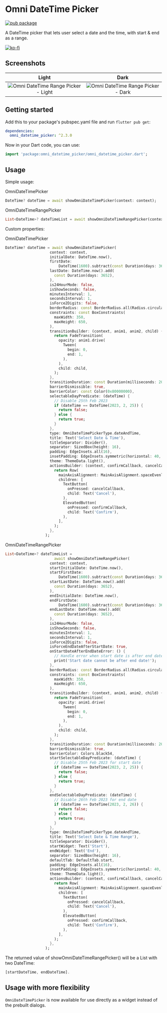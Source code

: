 <!--
This README describes the package. If you publish this package to pub.dev,
this README's contents appear on the landing page for your package.

For information about how to write a good package README, see the guide for
[writing package pages](https://dart.dev/guides/libraries/writing-package-pages).

For general information about developing packages, see the Dart guide for
[creating packages](https://dart.dev/guides/libraries/create-library-packages)
and the Flutter guide for
[developing packages and plugins](https://flutter.dev/developing-packages).
-->

# Omni DateTime Picker

[![pub package](https://img.shields.io/pub/v/omni_datetime_picker.svg)](https://pub.dev/packages/omni_datetime_picker)

A DateTime picker that lets user select a date and the time, with start & end as a range.

[![ko-fi](https://ko-fi.com/img/githubbutton_sm.svg)](https://ko-fi.com/X8X2YYHL7)

## Screenshots

|                                                                    Light                                                                     |                                                                    Dark                                                                    |
| :------------------------------------------------------------------------------------------------------------------------------------------: | :----------------------------------------------------------------------------------------------------------------------------------------: |
| ![Omni DateTime Range Picker - Light](https://raw.githubusercontent.com/alanchan-dev/OmniDateTimePicker/master/screenshots/lightmode_v2.png) | ![Omni DateTime Range Picker - Dark](https://raw.githubusercontent.com/alanchan-dev/OmniDateTimePicker/master/screenshots/darkmode_v2.png) |

## Getting started

Add this to your package's pubspec.yaml file and run `flutter pub get`:

```yaml
dependencies:
  omni_datetime_picker: ^2.3.0
```

Now in your Dart code, you can use:

```dart
import 'package:omni_datetime_picker/omni_datetime_picker.dart';
```

## Usage

Simple usage:

OmniDateTimePicker

```dart
DateTime? dateTime = await showOmniDateTimePicker(context: context);
```

OmniDateTimeRangePicker

```dart
List<DateTime>? dateTimeList = await showOmniDateTimeRangePicker(context: context);
```

Custom properties:

OmniDateTimePicker

```dart
DateTime? dateTime = await showOmniDateTimePicker(
                    context: context,
                    initialDate: DateTime.now(),
                    firstDate:
                        DateTime(1600).subtract(const Duration(days: 3652)),
                    lastDate: DateTime.now().add(
                      const Duration(days: 3652),
                    ),
                    is24HourMode: false,
                    isShowSeconds: false,
                    minutesInterval: 1,
                    secondsInterval: 1,
                    isForce2Digits: false,
                    borderRadius: const BorderRadius.all(Radius.circular(16)),
                    constraints: const BoxConstraints(
                      maxWidth: 350,
                      maxHeight: 650,
                    ),
                    transitionBuilder: (context, anim1, anim2, child) {
                      return FadeTransition(
                        opacity: anim1.drive(
                          Tween(
                            begin: 0,
                            end: 1,
                          ),
                        ),
                        child: child,
                      );
                    },
                    transitionDuration: const Duration(milliseconds: 200),
                    barrierDismissible: true,
                    barrierColor: const Color(0x80000000),
                    selectableDayPredicate: (dateTime) {
                      // Disable 25th Feb 2023
                      if (dateTime == DateTime(2023, 2, 25)) {
                        return false;
                      } else {
                        return true;
                      }
                    },
                    type: OmniDateTimePickerType.dateAndTime,
                    title: Text('Select Date & Time'),
                    titleSeparator: Divider(),
                    separator: SizedBox(height: 16),
                    padding: EdgeInsets.all(16),
                    insetPadding: EdgeInsets.symmetric(horizontal: 40, vertical: 24),
                    theme: ThemeData.light(),
                    actionsBuilder: (context, confirmCallback, cancelCallback) {
                      return Row(
                        mainAxisAlignment: MainAxisAlignment.spaceEvenly,
                        children: [
                          TextButton(
                            onPressed: cancelCallback,
                            child: Text('Cancel'),
                          ),
                          ElevatedButton(
                            onPressed: confirmCallback,
                            child: Text('Confirm'),
                          ),
                        ],
                      );
                    },
                  );
```

OmniDateTimeRangePicker

```dart
List<DateTime>? dateTimeList =
                      await showOmniDateTimeRangePicker(
                    context: context,
                    startInitialDate: DateTime.now(),
                    startFirstDate:
                        DateTime(1600).subtract(const Duration(days: 3652)),
                    startLastDate: DateTime.now().add(
                      const Duration(days: 3652),
                    ),
                    endInitialDate: DateTime.now(),
                    endFirstDate:
                        DateTime(1600).subtract(const Duration(days: 3652)),
                    endLastDate: DateTime.now().add(
                      const Duration(days: 3652),
                    ),
                    is24HourMode: false,
                    isShowSeconds: false,
                    minutesInterval: 1,
                    secondsInterval: 1,
                    isForce2Digits: false,
                    isForceEndDateAfterStartDate: true,
                    onStartDateAfterEndDateError: () {
                      // Handle error when start date is after end date
                      print('Start date cannot be after end date!');
                    },
                    borderRadius: const BorderRadius.all(Radius.circular(16)),
                    constraints: const BoxConstraints(
                      maxWidth: 350,
                      maxHeight: 650,
                    ),
                    transitionBuilder: (context, anim1, anim2, child) {
                      return FadeTransition(
                        opacity: anim1.drive(
                          Tween(
                            begin: 0,
                            end: 1,
                          ),
                        ),
                        child: child,
                      );
                    },
                    transitionDuration: const Duration(milliseconds: 200),
                    barrierDismissible: true,
                    barrierColor: Colors.black54,
                    startSelectableDayPredicate: (dateTime) {
                      // Disable 25th Feb 2023 for start date
                      if (dateTime == DateTime(2023, 2, 25)) {
                        return false;
                      } else {
                        return true;
                      }
                    },
                    endSelectableDayPredicate: (dateTime) {
                      // Disable 26th Feb 2023 for end date
                      if (dateTime == DateTime(2023, 2, 26)) {
                        return false;
                      } else {
                        return true;
                      }
                    },
                    type: OmniDateTimePickerType.dateAndTime,
                    title: Text('Select Date & Time Range'),
                    titleSeparator: Divider(),
                    startWidget: Text('Start'),
                    endWidget: Text('End'),
                    separator: SizedBox(height: 16),
                    defaultTab: DefaultTab.start,
                    padding: EdgeInsets.all(16),
                    insetPadding: EdgeInsets.symmetric(horizontal: 40, vertical: 24),
                    theme: ThemeData.light(),
                    actionsBuilder: (context, confirmCallback, cancelCallback) {
                      return Row(
                        mainAxisAlignment: MainAxisAlignment.spaceEvenly,
                        children: [
                          TextButton(
                            onPressed: cancelCallback,
                            child: Text('Cancel'),
                          ),
                          ElevatedButton(
                            onPressed: confirmCallback,
                            child: Text('Confirm'),
                          ),
                        ],
                      );
                    },
                  );
```

The returned value of showOmniDateTimeRangePicker() will be a List<DateTime> with two DateTime:

```dart
[startDateTime, endDateTime].
```

## Usage with more flexibility

`OmniDateTimePicker` is now available for use directly as a widget instead of the prebuilt dialogs.
